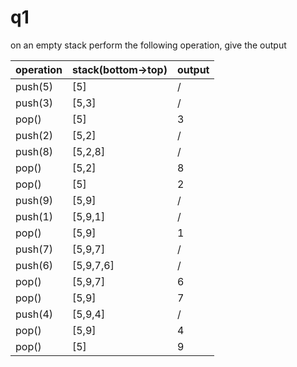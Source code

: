 # q1

on an empty stack perform the following operation, give the output

operation | stack(bottom->top) | output
-------|-----|-----
push(5)| [5] | /
push(3) | [5,3] | /
pop() | [5] | 3
push(2) | [5,2] | /
push(8) | [5,2,8] | /
pop() | [5,2] | 8
pop() | [5] | 2
push(9) | [5,9]| /
push(1) | [5,9,1] | /
pop() | [5,9] | 1
push(7) | [5,9,7] | /
push(6) | [5,9,7,6] | /
pop() | [5,9,7] | 6
pop() | [5,9] | 7
push(4) | [5,9,4] | /
pop() | [5,9] | 4
pop() | [5] | 9
